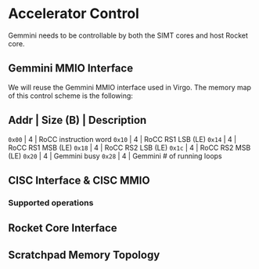 # Accelerator Control

Gemmini needs to be controllable by both the SIMT cores and host Rocket core.

## Gemmini MMIO Interface

We will reuse the Gemmini MMIO interface used in Virgo. The memory map of this
control scheme is the following:

Addr | Size (B) | Description
------------------------------------
`0x00`  | 4        | RoCC instruction word
`0x10`  | 4        | RoCC RS1 LSB (LE)
`0x14`  | 4        | RoCC RS1 MSB (LE)
`0x18`  | 4        | RoCC RS2 LSB (LE)
`0x1c`  | 4        | RoCC RS2 MSB (LE)
`0x20`  | 4        | Gemmini busy
`0x28`  | 4        | Gemmini # of running loops

## CISC Interface & CISC MMIO

### Supported operations

## Rocket Core Interface

## Scratchpad Memory Topology


